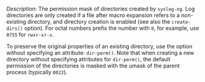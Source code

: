 ---
---
<!-- DISCLAIMER: This file is based on the syslog-ng Open Source Edition documentation https://github.com/balabit/syslog-ng-ose-guides/commit/2f4a52ee61d1ea9ad27cb4f3168b95408fddfdf2 and is used under the terms of The syslog-ng Open Source Edition Documentation License. The file has been modified by Axoflow. -->
*Description:* The permission mask of directories created by `syslog-ng`. Log directories are only created if a file after macro expansion refers to a non-existing directory, and directory creation is enabled (see also the `create-dirs()` option). For octal numbers prefix the number with `0`, for example, use `0755` for `rwxr-xr-x`.

To preserve the original properties of an existing directory, use the option without specifying an attribute: `dir-perm()`. Note that when creating a new directory without specifying attributes for `dir-perm()`, the default permission of the directories is masked with the umask of the parent process (typically `0022`).
